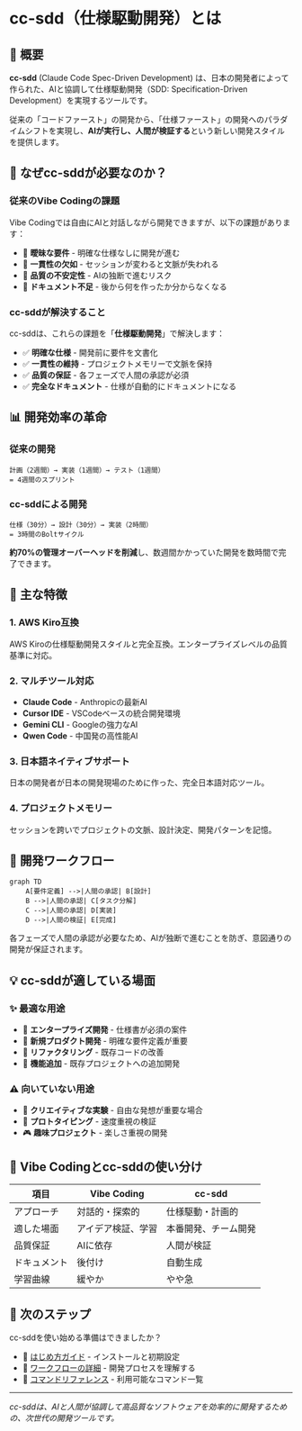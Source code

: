 # cc-sdd（仕様駆動開発）とは

## 🚀 概要

**cc-sdd** (Claude Code Spec-Driven Development) は、日本の開発者によって作られた、AIと協調して仕様駆動開発（SDD: Specification-Driven Development）を実現するツールです。

従来の「コードファースト」の開発から、「仕様ファースト」の開発へのパラダイムシフトを実現し、**AIが実行し、人間が検証する**という新しい開発スタイルを提供します。

## 🌟 なぜcc-sddが必要なのか？

### 従来のVibe Codingの課題

Vibe Codingでは自由にAIと対話しながら開発できますが、以下の課題があります：

- 🔸 **曖昧な要件** - 明確な仕様なしに開発が進む
- 🔸 **一貫性の欠如** - セッションが変わると文脈が失われる
- 🔸 **品質の不安定性** - AIの独断で進むリスク
- 🔸 **ドキュメント不足** - 後から何を作ったか分からなくなる

### cc-sddが解決すること

cc-sddは、これらの課題を「**仕様駆動開発**」で解決します：

- ✅ **明確な仕様** - 開発前に要件を文書化
- ✅ **一貫性の維持** - プロジェクトメモリーで文脈を保持
- ✅ **品質の保証** - 各フェーズで人間の承認が必須
- ✅ **完全なドキュメント** - 仕様が自動的にドキュメントになる

## 📊 開発効率の革命

### 従来の開発
```
計画（2週間）→ 実装（1週間）→ テスト（1週間）
= 4週間のスプリント
```

### cc-sddによる開発
```
仕様（30分）→ 設計（30分）→ 実装（2時間）
= 3時間のBoltサイクル
```

**約70%の管理オーバーヘッドを削減**し、数週間かかっていた開発を数時間で完了できます。

## 🎯 主な特徴

### 1. AWS Kiro互換
AWS Kiroの仕様駆動開発スタイルと完全互換。エンタープライズレベルの品質基準に対応。

### 2. マルチツール対応
- **Claude Code** - Anthropicの最新AI
- **Cursor IDE** - VSCodeベースの統合開発環境
- **Gemini CLI** - Googleの強力なAI
- **Qwen Code** - 中国発の高性能AI

### 3. 日本語ネイティブサポート
日本の開発者が日本の開発現場のために作った、完全日本語対応ツール。

### 4. プロジェクトメモリー
セッションを跨いでプロジェクトの文脈、設計決定、開発パターンを記憶。

## 🔄 開発ワークフロー

```mermaid
graph TD
    A[要件定義] -->|人間の承認| B[設計]
    B -->|人間の承認| C[タスク分解]
    C -->|人間の承認| D[実装]
    D -->|人間の検証| E[完成]
```

各フェーズで人間の承認が必要なため、AIが独断で進むことを防ぎ、意図通りの開発が保証されます。

## 💡 cc-sddが適している場面

### ✨ 最適な用途
- 🏢 **エンタープライズ開発** - 仕様書が必須の案件
- 📱 **新規プロダクト開発** - 明確な要件定義が重要
- 🔧 **リファクタリング** - 既存コードの改善
- 🎯 **機能追加** - 既存プロジェクトへの追加開発

### ⚠️ 向いていない用途
- 🎨 **クリエイティブな実験** - 自由な発想が重要な場合
- 🚀 **プロトタイピング** - 速度重視の検証
- 🎮 **趣味プロジェクト** - 楽しさ重視の開発

## 🌈 Vibe Codingとcc-sddの使い分け

| 項目 | Vibe Coding | cc-sdd |
|------|------------|--------|
| アプローチ | 対話的・探索的 | 仕様駆動・計画的 |
| 適した場面 | アイデア検証、学習 | 本番開発、チーム開発 |
| 品質保証 | AIに依存 | 人間が検証 |
| ドキュメント | 後付け | 自動生成 |
| 学習曲線 | 緩やか | やや急 |

## 🚀 次のステップ

cc-sddを使い始める準備はできましたか？

- 📖 [はじめ方ガイド](/docs/cc-sdd/getting-started) - インストールと初期設定
- 🔄 [ワークフローの詳細](/docs/cc-sdd/workflow) - 開発プロセスを理解する
- 📝 [コマンドリファレンス](/docs/cc-sdd/commands) - 利用可能なコマンド一覧

---

*cc-sddは、AIと人間が協調して高品質なソフトウェアを効率的に開発するための、次世代の開発ツールです。*